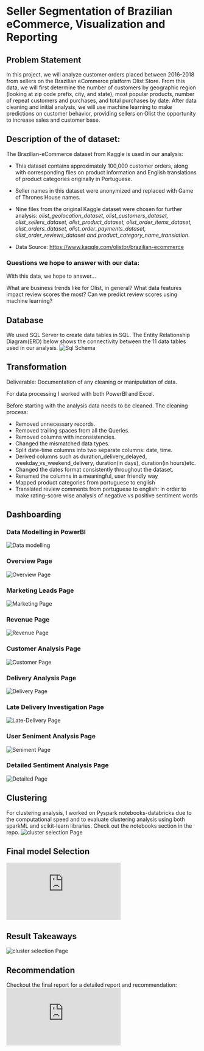 # Seller Segmentation of Brazilian eCommerce, Visualization and Reporting 

## Problem Statement

In this project, we will analyze customer orders placed between 2016-2018 from sellers on the Brazilian eCommerce platform Olist Store. From this data, we will first determine the number of customers by geographic region (looking at zip code prefix, city, and state), most popular products, number of repeat customers and purchases, and total purchases by date. After data cleaning and initial analysis, we will use machine learning to make predictions on customer behavior, providing sellers on Olist the opportunity to increase sales and customer base.

## Description of the of dataset:

The Brazilian-eCommerce dataset from Kaggle is used in our analysis:
- This dataset contains approximately 100,000 customer orders, along with corresponding files on product information and English translations of product categories originally in Portuguese. 
- Seller names in this dataset were anonymized and replaced with Game of Thrones House names. 
- Nine files from the original Kaggle dataset were chosen for further analysis: *olist_geolocation_dataset, olist_customers_dataset, olist_sellers_dataset, olist_product_dataset, olist_order_items_dataset, olist_orders_dataset, olist_order_payments_dataset, olist_order_reviews_dataset and product_category_name_translation*.

- Data Source: https://www.kaggle.com/olistbr/brazilian-ecommerce

### Questions we hope to answer with our data:

With this data, we hope to answer...

What are business trends like for Olist, in general?
What data features impact review scores the most?
Can we predict review scores using machine learning?

## Database
We used SQL Server to create data tables in SQL. The Entity Relationship Diagram(ERD) below shows the connectivity between the 11 data tables used in our analysis.
![Sql Schema](https://raw.githubusercontent.com/Suhaib-88/Olist-Segmentation-Dashboarding/master/static/sql_schema.png)


## Transformation
Deliverable: Documentation of any cleaning or manipulation of data.

For data processing I worked with both PowerBI and Excel.

Before starting with the analysis data needs to be cleaned. The cleaning process:

- Removed unnecessary records.
- Removed trailing spaces from all the Queries.
- Removed columns with inconsistencies.
- Changed the mismatched data types.
- Split date-time columns into two separate columns: date, time.
- Derived columns such as duration_delivery_delayed, weekday_vs_weekend_delivery, duration(in days), duration(in hours)etc.
- Changed the dates format consistently throughout the dataset.
- Renamed the columns in a meaningful, user friendly way
- Mapped product categories from portuguese to english
- Translated review comments from portuguese to english: in order to make rating-score wise analysis of negative vs positive sentiment words 

## Dashboarding
### Data Modelling in PowerBI
![Data modelling](https://raw.githubusercontent.com/Suhaib-88/Olist-Segmentation-Dashboarding/master/static/datamodel-olist.jpg)

### Overview Page
![Overview Page](https://raw.githubusercontent.com/Suhaib-88/Olist-Segmentation-Dashboarding/master/static/home.jpg)

### Marketing Leads Page
![Marketing Page](https://raw.githubusercontent.com/Suhaib-88/Olist-Segmentation-Dashboarding/master/static/marketing-leads.jpg)

### Revenue Page
![Revenue Page](https://raw.githubusercontent.com/Suhaib-88/Olist-Segmentation-Dashboarding/master/static/revenue.jpg)

### Customer Analysis Page
![Customer Page](https://raw.githubusercontent.com/Suhaib-88/Olist-Segmentation-Dashboarding/master/static/customer.jpg)

### Delivery Analysis Page
![Delivery Page](https://raw.githubusercontent.com/Suhaib-88/Olist-Segmentation-Dashboarding/master/static/delivery.jpg)

### Late Delivery Investigation Page
![Late-Delivery Page](https://raw.githubusercontent.com/Suhaib-88/Olist-Segmentation-Dashboarding/master/static/late-delivery.jpg)

### User Seniment Analysis Page
![Seniment Page](https://raw.githubusercontent.com/Suhaib-88/Olist-Segmentation-Dashboarding/master/static/sentiment.jpg)

### Detailed Sentiment Analysis Page
![Detailed Page](https://raw.githubusercontent.com/Suhaib-88/Olist-Segmentation-Dashboarding/master/static/sentiment_detail.jpg)

## Clustering

For clustering analysis, I worked on Pyspark notebooks-databricks due to the computational speed and to evaluate clustering analysis using both sparkML and scikit-learn libraries. Check out the notebooks section in the repo.
![cluster selection Page](https://raw.githubusercontent.com/Suhaib-88/Olist-Segmentation-Dashboarding/master/static/final_clustering_selection.jpeg)

## Final model Selection
![Final Model selection & Segmentation Notebook](https://databricks-prod-cloudfront.cloud.databricks.com/public/4027ec902e239c93eaaa8714f173bcfc/8667267216737444/981413217912682/6052381717536981/latest.html)

## Result Takeaways
![cluster selection Page](https://raw.githubusercontent.com/Suhaib-88/Olist-Segmentation-Dashboarding/master/static/results_takeaway.jpeg)

## Recommendation 
Checkout the final report for a detailed report and recommendation:
![final Page](https://raw.githubusercontent.com/Suhaib-88/Olist-Segmentation-Dashboarding/master/Final%20Marketplace%20Report.pdf)